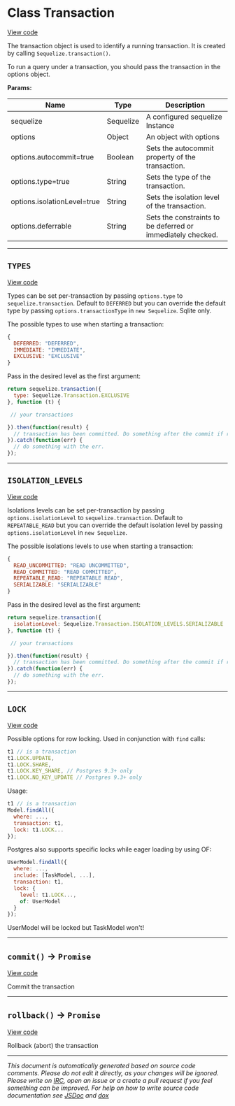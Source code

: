 <a name="transaction"></a>
# Class Transaction
[View code](https://github.com/sequelize/sequelize/blob/3e5b8772ef75169685fc96024366bca9958fee63/lib/transaction.js#L20)

The transaction object is used to identify a running transaction. It is created by calling `Sequelize.transaction()`.

To run a query under a transaction, you should pass the transaction in the options object.

**Params:**

| Name | Type | Description |
| ---- | ---- | ----------- |
| sequelize | Sequelize | A configured sequelize Instance |
| options | Object | An object with options |
| options.autocommit=true | Boolean | Sets the autocommit property of the transaction. |
| options.type=true | String | Sets the type of the transaction. |
| options.isolationLevel=true | String | Sets the isolation level of the transaction. |
| options.deferrable | String | Sets the constraints to be deferred or immediately checked. |


***

<a name="types"></a>
## `TYPES`
[View code](https://github.com/sequelize/sequelize/blob/3e5b8772ef75169685fc96024366bca9958fee63/lib/transaction.js#L76)

Types can be set per-transaction by passing `options.type` to `sequelize.transaction`.
Default to `DEFERRED` but you can override the default type by passing `options.transactionType` in `new Sequelize`.
Sqlite only.

The possible types to use when starting a transaction:

```js
{
  DEFERRED: "DEFERRED",
  IMMEDIATE: "IMMEDIATE",
  EXCLUSIVE: "EXCLUSIVE"
}
```

Pass in the desired level as the first argument:

```js
return sequelize.transaction({
  type: Sequelize.Transaction.EXCLUSIVE
}, function (t) {

 // your transactions

}).then(function(result) {
  // transaction has been committed. Do something after the commit if required.
}).catch(function(err) {
  // do something with the err.
});
```

***

<a name="isolation_levels"></a>
## `ISOLATION_LEVELS`
[View code](https://github.com/sequelize/sequelize/blob/3e5b8772ef75169685fc96024366bca9958fee63/lib/transaction.js#L116)

Isolations levels can be set per-transaction by passing `options.isolationLevel` to `sequelize.transaction`.
Default to `REPEATABLE_READ` but you can override the default isolation level by passing `options.isolationLevel` in `new Sequelize`.

The possible isolations levels to use when starting a transaction:

```js
{
  READ_UNCOMMITTED: "READ UNCOMMITTED",
  READ_COMMITTED: "READ COMMITTED",
  REPEATABLE_READ: "REPEATABLE READ",
  SERIALIZABLE: "SERIALIZABLE"
}
```

Pass in the desired level as the first argument:

```js
return sequelize.transaction({
  isolationLevel: Sequelize.Transaction.ISOLATION_LEVELS.SERIALIZABLE
}, function (t) {

 // your transactions

}).then(function(result) {
  // transaction has been committed. Do something after the commit if required.
}).catch(function(err) {
  // do something with the err.
});
```

***

<a name="lock"></a>
## `LOCK`
[View code](https://github.com/sequelize/sequelize/blob/3e5b8772ef75169685fc96024366bca9958fee63/lib/transaction.js#L160)

Possible options for row locking. Used in conjunction with `find` calls:

```js
t1 // is a transaction
t1.LOCK.UPDATE,
t1.LOCK.SHARE,
t1.LOCK.KEY_SHARE, // Postgres 9.3+ only
t1.LOCK.NO_KEY_UPDATE // Postgres 9.3+ only
```

Usage:
```js
t1 // is a transaction
Model.findAll({
  where: ...,
  transaction: t1,
  lock: t1.LOCK...
});
```

Postgres also supports specific locks while eager loading by using OF:
```js
UserModel.findAll({
  where: ...,
  include: [TaskModel, ...],
  transaction: t1,
  lock: {
    level: t1.LOCK...,
    of: UserModel
  }
});
```
UserModel will be locked but TaskModel won't!

***

<a name="commit"></a>
## `commit()` -> `Promise`
[View code](https://github.com/sequelize/sequelize/blob/3e5b8772ef75169685fc96024366bca9958fee63/lib/transaction.js#L172)

Commit the transaction

***

<a name="rollback"></a>
## `rollback()` -> `Promise`
[View code](https://github.com/sequelize/sequelize/blob/3e5b8772ef75169685fc96024366bca9958fee63/lib/transaction.js#L200)

Rollback (abort) the transaction

***

_This document is automatically generated based on source code comments. Please do not edit it directly, as your changes will be ignored. Please write on <a href="irc://irc.freenode.net/#sequelizejs">IRC</a>, open an issue or a create a pull request if you feel something can be improved. For help on how to write source code documentation see [JSDoc](http://usejsdoc.org) and [dox](https://github.com/tj/dox)_

